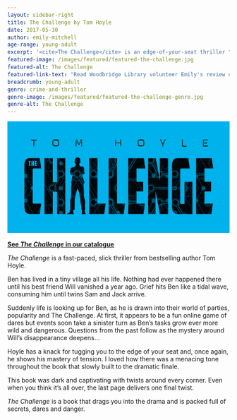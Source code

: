 ```yaml
---
layout: sidebar-right
title: The Challenge by Tom Hoyle
date: 2017-05-30
author: emily-mitchell
age-range: young-adult
excerpt: '<cite>The Challenge</cite> is an edge-of-your-seat thriller "packed full of secrets, dares and danger."'
featured-image: /images/featured/featured-the-challenge.jpg
featured-alt: The Challenge
featured-link-text: "Read Woodbridge Library volunteer Emily's review of <cite>The Challenge</cite>, by Tom Hoyle."
breadcrumb: young-adult
genre: crime-and-thriller
genre-image: /images/featured/featured-the-challenge-genre.jpg
genre-alt: The Challenge
---
```


![The Challenge](/images/featured/featured-the-challenge.jpg)

**[See <cite>The Challenge</cite> in our catalogue](https://suffolk.spydus.co.uk/cgi-bin/spydus.exe/ENQ/OPAC/BIBENQ?BRN=1994310)**

<cite>The Challenge</cite> is a fast-paced, slick thriller from bestselling author Tom Hoyle.

Ben has lived in a tiny village all his life. Nothing had ever happened there until his best friend Will vanished a year ago. Grief hits Ben like a tidal wave, consuming him until twins Sam and Jack arrive.

Suddenly life is looking up for Ben, as he is drawn into their world of parties, popularity and The Challenge. At first, it appears to be a fun online game of dares but events soon take a sinister turn as Ben’s tasks grow ever more wild and dangerous. Questions from the past follow as the mystery around Will’s disappearance deepens...

Hoyle has a knack for tugging you to the edge of your seat and, once again, he shows his mastery of tension. I loved how there was a menacing tone throughout the book that slowly built to the dramatic finale.

This book was dark and captivating with twists around every corner. Even when you think it’s all over, the last page delivers one final twist.

<cite>The Challenge</cite> is a book that drags you into the drama and is packed full of secrets, dares and danger.
